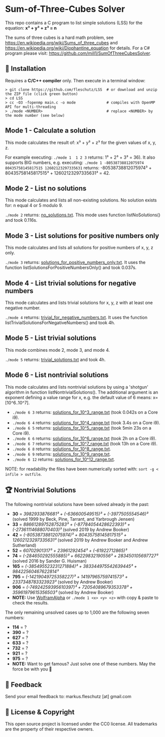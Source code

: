 Sum-of-Three-Cubes Solver
=========================
This repo contains a C program to list simple solutions (LSS) for the equation: **x³ + y³ + z³ = n**

The sums of three cubes is a hard math problem, see https://en.wikipedia.org/wiki/Sums_of_three_cubes and https://en.wikipedia.org/wiki/Diophantine_equation for details. For a C# program please visit: https://github.com/mill1/SumOfThreeCubesSolver.


🔧 Installation
----------------
Requires a **C/C++ compiler** only. Then execute in a terminal window: 
```
> git clone https://github.com/fleschutz/LSS  # or download and unzip the ZIP file (click green button)
> cd LSS
> cc -O3 -fopenmp main.c -o mode              # compiles with OpenMP API for multi-threading
> ./mode <NUMBER>                             # replace <NUMBER> by the mode number (see below)
```

Mode 1 - Calculate a solution
-----------------------------
This mode calculates the result of: x³ + y³ + z³ for the given values of x, y, z.

For example executing: `./mode 1  1 2 3` returns: 1³ + 2³ + 3³ = 36). It also supports BIG numbers, e.g. executing: `./mode 1 -80538738812075974 80435758145817515 12602123297335631` returns: -80538738812075974³ + 80435758145817515³ + 12602123297335631³ = 42.


Mode 2 - List no solutions
--------------------------
This mode calculates and lists all non-existing solutions. No solution exists for: n equal 4 or 5 modulo 9.

`./mode 2` returns: [no_solutions.txt](Solutions/no_solutions.txt). This mode uses function listNoSolutions() and took 0.116s.


Mode 3 - List solutions for positive numbers only
-------------------------------------------------
This mode calculates and lists all solutions for positive numbers of x, y, z only.

`./mode 3` returns: [solutions_for_positive_numbers_only.txt](Solutions/solutions_for_positive_numbers_only.txt). It uses the function listSolutionsForPositiveNumbersOnly() and took 0.037s.


Mode 4 - List trivial solutions for negative numbers
----------------------------------------------------
This mode calculates and lists trivial solutions for x, y, z with at least one negative number.

`./mode 4` returns: [trivial_for_negative_numbers.txt](Solutions/trivial_for_negative_numbers.txt). It uses the function listTrivialSolutionsForNegativeNumbers() and took 4h.


Mode 5 - List trivial solutions
-------------------------------
This mode combines mode 2, mode 3, and mode 4.

`./mode 5` returns: [trivial_solutions.txt](Solutions/trivial_solutions.txt) and took 4h.


Mode 6 - List nontrivial solutions
----------------------------------
This mode calculates and lists nontrivial solutions by using a 'shotgun' algorithm in function listNontrivialSolutions(). The additional argument is an exponent defining a value range for x, e.g. the default value of 6 means: x=[10^6..10^7].

* `./mode 6 3` returns: [solutions_for_10^3_range.txt](Solutions/solutions_for_10^3_range.txt) (took 0.042s on a Core i9).
* `./mode 6 4` returns: [solutions_for_10^4_range.txt](Solutions/solutions_for_10^4_range.txt) (took 3.4s on a Core i9).
* `./mode 6 5` returns: [solutions_for_10^5_range.txt](Solutions/solutions_for_10^5_range.txt) (took 5min 23s on a Core i9).
* `./mode 6 6` returns: [solutions_for_10^6_range.txt](Solutions/solutions_for_10^6_range.txt) (took 2h on a Core i9).
* `./mode 6 7` returns: [solutions_for_10^7_range.txt](Solutions/solutions_for_10^7_range.txt) (took 13h on a Core i9).
* `./mode 6 8` returns: [solutions_for_10^8_range.txt](Solutions/solutions_for_10^8_range.txt).
* `./mode 6 9` returns: [solutions_for_10^9_range.txt](Solutions/solutions_for_10^9_range.txt).
* `./mode 6 12` returns: [solutions_for_10^12_range.txt](Solutions/solutions_for_10^12_range.txt).

NOTE: for readability the files have been numerically sorted with: `sort -g < infile > outfile`.

🏆 Nontrivial Solutions
------------------------
The following nontrivial solutions have been solved already in the past:

* **30** = *3982933876681³ + (-636600549515)³ + (-3977505554546)³* (solved 1999 by Beck, Pine, Tarrant, and Yarbrough Jensen)
* **33** = *88661289752875283³ + (-87784054428622393)³ + (-27361114688070403)³* (solved 2019 by Andrew Booker)
* **42** = *(-80538738812075974)³ + 80435758145817515³ + 12602123297335631³* (solved 2019 by Andrew Booker and Andrew Sutherland)
* **52** = *60702901317³ + 23961292454³ + (-61922712865)³*
* **74** = *(-284650292555885)³ + 66229832190556³ + 283450105697727³* (solved 2016 by Sander G. Huisman)
* **165** = *(-385495523231271884)³ + 383344975542639445³ + 98422560467622814³*
* **795** = *(-14219049725358227)³ + 14197965759741573³ + 2337348783323923³* (solved by Andrew Booker)
* **906** = *(-74924259395610397)³ + 72054089679353378³ + 35961979615356503³* (solved by Andrew Booker)
* **NOTE:** Use [WolframAlpha](https://www.wolframalpha.com) or `./mode 1 <x> <y> <z>` with copy & paste to check the results.

The only remaining unsolved cases up to 1,000 are the following seven numbers:

* **114** = ?
* **390** = ?
* **627** = ?
* **633** = ?
* **732** = ?
* **921** = ?
* **975** = ?
* **NOTE:** Want to get famous? Just solve one of these numbers. May the force be with you 🖖


📧 Feedback
------------
Send your email feedback to: markus.fleschutz [at] gmail.com


🤝 License & Copyright
-----------------------
This open source project is licensed under the CC0 license. All trademarks are the property of their respective owners.
